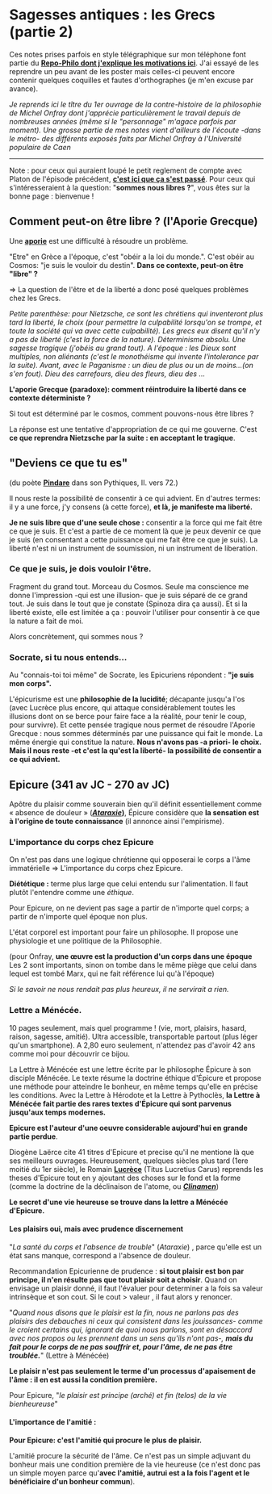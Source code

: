 # Sagesses antiques : les Grecs (partie 2) 

Ces notes prises parfois en style télégraphique sur mon téléphone font partie du __[Repo-Philo dont j'explique les motivations ici](Readme.md)__. J'ai essayé de les reprendre un peu avant de les poster mais celles-ci peuvent encore contenir quelques coquilles et fautes d'orthographes (je m'en excuse par avance). 

*Je reprends ici le tître du 1er ouvrage de la contre-histoire de la philosophie de Michel Onfray dont j'apprécie particulièrement le travail depuis de nombreuses années (même si le "personnage" m'agace parfois par moment). Une grosse partie de mes notes vient d'ailleurs de l'écoute -dans le métro- des différents exposés faits par Michel Onfray à l'Université populaire de Caen*

- - -
Note : pour ceux qui auraient loupé le petit reglement de compte avec Platon de l'épisode précédent, __[c'est ici que ça s'est passé](Grece.md)__. Pour ceux qui s'intéresseraient à la question: "__sommes nous libres ?__", vous êtes sur la bonne page : bienvenue !



## Comment peut-on être libre ? (l'Aporie Grecque)

Une __[aporie](https://fr.wikipedia.org/wiki/Aporie)__ est une difficulté à résoudre un problème. 

"Etre" en Grèce a l'époque, c'est "obéir a la loi du monde.". C'est obéir au Cosmos: "je suis le vouloir du destin".  __Dans ce contexte, peut-on être "libre" ?__

=> La question de l'être et de la liberté a donc posé quelques problèmes chez les Grecs.

*Petite parenthèse: pour Nietzsche, ce sont les chrétiens qui inventeront plus tard la liberté, le choix (pour permettre la culpabilité lorsqu'on se trompe, et toute la société qui va avec cette culpabilité). Les grecs eux disent qu'il n'y a pas de liberté (c'est la force de la nature). Déterminisme absolu. Une sagesse tragique (j'obéis au grand tout). A l'époque : les Dieux sont multiples, non aliénants (c'est le monothéisme qui invente l'intolerance par la suite). Avant, avec le Paganisme : un dieu de plus ou un de moins...(on s'en fout). Dieu des carrefours, dieu des fleurs, dieu des ...*

__L'aporie Grecque (paradoxe): comment réintroduire la liberté dans ce contexte déterministe ?__

Si tout est déterminé par le cosmos, comment pouvons-nous être libres ? 

La réponse est une tentative d'appropriation de ce qui me gouverne. C'est __ce que reprendra Nietzsche par la suite : en acceptant le tragique__. 

## "Deviens ce que tu es" 
(du poète __[Pindare](https://fr.wikipedia.org/wiki/Pindare)__ dans son Pythiques, II. vers 72.)

Il nous reste la possibilité de consentir à ce qui advient. En d'autres termes: il y a une force, j'y consens (à cette force), __et là, je manifeste ma liberté.__ 

__Je ne suis libre que d'une seule chose :__ consentir a la force qui me fait être ce que je suis. Et c'est a partie de ce moment là que je peux devenir ce que je suis (en consentant a cette puissance qui me fait être ce que je suis). La liberté n'est ni un instrument de soumission, ni un instrument de liberation. 

### Ce que je suis, je dois vouloir l'être.

Fragment du grand tout. Morceau du Cosmos. Seule ma conscience me donne l'impression -qui est une illusion- que je suis séparé de ce grand tout. Je suis dans le tout que je constate (Spinoza dira ça aussi). Et si la liberté existe, elle est limitée a ça : pouvoir l'utiliser pour consentir à ce que la nature a fait de moi. 

Alors concrètement, qui sommes nous ?

### Socrate, si tu nous entends...

Au "connais-toi toi même" de Socrate, les Epicuriens répondent : __"je suis mon corps".__

L'épicurisme est une __philosophie de la lucidité__; décapante jusqu'a l'os (avec Lucrèce plus encore, qui attaque considérablement toutes les illusions dont on se berce pour faire face a la réalité, pour tenir le coup, pour survivre). Et cette pensée tragique nous permet de résoudre l'Aporie Grecque : nous sommes déterminés par une puissance qui fait le monde. La même énergie qui constitue la nature. __Nous n'avons pas -a priori- le choix. Mais il nous reste -et c'est la qu'est la liberté- la possibilité de consentir a ce qui advient.__

## Epicure (341 av JC - 270 av JC)

Apôtre du plaisir comme souverain bien qu'il définit essentiellement comme « absence de douleur » (__*[Ataraxie](https://fr.wikipedia.org/wiki/Ataraxie)*)__, Épicure considère que __la sensation est à l'origine de toute connaissance__ (il annonce ainsi l'empirisme).

### L'importance du corps chez Epicure

On n'est pas dans une logique chrétienne qui opposerai le corps a l'âme immatérielle => L'importance du corps chez Epicure. 

__Diététique :__ terme plus large que celui entendu sur l'alimentation. Il faut plutôt l'entendre comme une *éthique*.

Pour Epicure, on ne devient pas sage a partir de n'importe quel corps; a partir de n'importe quel époque non plus. 

L'état corporel est important pour faire un philosophe. Il propose une physiologie et une politique de la Philosophie.

(pour Onfray, __une œuvre est la production d'un corps dans une époque__ Les 2 sont importants, sinon on tombe dans le même piège que celui dans lequel est tombé Marx, qui ne fait référence lui qu'à l'époque)

*Si le savoir ne nous rendait pas plus heureux, il ne servirait a rien.*

### Lettre a Ménécée.

10 pages seulement, mais quel programme ! (vie, mort, plaisirs, hasard, raison, sagesse, amitié). Ultra accessible, transportable partout (plus léger qu'un smartphone). A 2,80 euro seulement, n'attendez pas d'avoir 42 ans comme moi pour découvrir ce bijou. 

La Lettre à Ménécée est une lettre écrite par le philosophe Épicure à son disciple Ménécée. Le texte résume la doctrine éthique d'Épicure et propose une méthode pour atteindre le bonheur, en même temps qu'elle en précise les conditions. Avec la Lettre à Hérodote et la Lettre à Pythoclès, __la Lettre à Ménécée fait partie des rares textes d'Épicure qui sont parvenus jusqu'aux temps modernes.__

__Epicure est l'auteur d'une oeuvre considerable aujourd'hui en grande partie perdue__. 

Diogène Laërce cite 41 titres d'Epicure et precise qu'il ne mentione là que ses meilleurs ouvrages. Heureusement, quelques siècles plus tard (1ere moitié du 1er siècle), le Romain __[Lucrèce](https://fr.wikipedia.org/wiki/Lucr%C3%A8ce)__ (Titus Lucretius Carus) reprends les theses d'Epicure tout en y ajoutant des choses sur le fond et la forme (comme la doctrine de la déclinaison de l'atome, ou __*[Clinamen](https://fr.wikipedia.org/wiki/Clinamen)*__)


__Le secret d'une vie heureuse se trouve dans la lettre a Ménécée d'Epicure.__

#### Les plaisirs oui, mais avec prudence discernement 

"*La santé du corps et l'absence de trouble*" (*Ataraxie*) , parce qu'elle est un état sans manque, correspond a l'absence de douleur. 

Recommandation Epicurienne de prudence : __si tout plaisir est bon par principe, il n'en résulte pas que tout plaisir soit a choisir__. Quand on envisage un plaisir donné, il faut l'évaluer pour determiner a la fois sa valeur intrinsèque et son cout. Si le cout > valeur , il faut alors y renoncer.

"*Quand nous disons que le plaisir est la fin, nous ne parlons pas des plaisirs des debauches ni ceux qui consistent dans les jouissances- comme le croient certains qui, ignorant de quoi nous parlons, sont en désaccord avec nos propos ou les prennent dans un sens qu'ils n'ont pas-, __mais du fait pour le corps de ne pas souffrir et, pour l'âme, de ne pas être troublée.__*" (Lettre à Ménécée)
 
__Le plaisir n'est pas seulement le terme d'un processus d'apaisement de l'âme : il en est aussi la condition première.__

Pour Epicure, "*le plaisir est principe (arché) et fin (telos) de la vie bienheureuse*"

#### L'importance de l'amitié :

__Pour Epicure: c'est l'amitié qui procure le plus de plaisir.__

L'amitié procure la sécurité de l'âme. Ce n'est pas un simple adjuvant du bonheur mais une condition première de la vie heureuse (ce n'est donc pas un simple moyen parce qu'__avec l'amitié, autrui est a la fois l'agent et le bénéficiaire d'un bonheur commun__).
